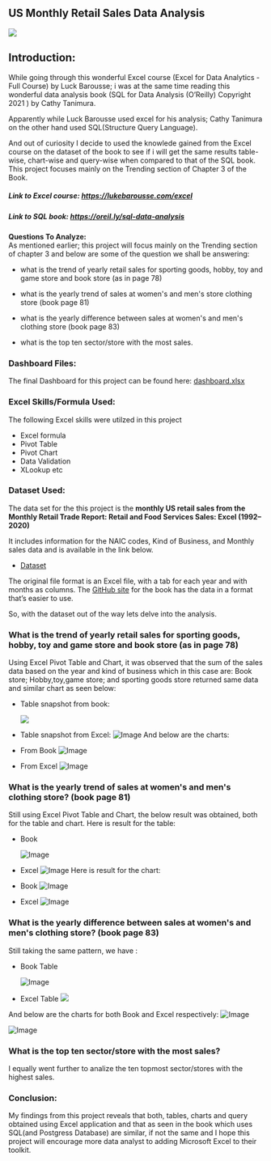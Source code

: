 
## US Monthly Retail Sales Data Analysis

<img src ="images/dashboard1.gif">


## Introduction:
 While going through this wonderful Excel course (Excel for Data Analytics - Full Course) by Luck Barousse; i was at the same time reading this  wonderful  data analysis book (SQL for Data Analysis
 (O’Reilly)  Copyright 2021 ) by Cathy Tanimura.  

 Apparently while Luck Barousse used excel for his analysis; Cathy Tanimura on the other hand used SQL(Structure  Query Language).

 And out of curiosity I decide to used the knowlede gained from the Excel course on the dataset of the book to see if i will get the same results table-wise, chart-wise and query-wise  when compared to that of the SQL book.
 This project focuses mainly on the Trending section of Chapter 3 of the Book.

##### Link to Excel course: https://lukebarousse.com/excel

##### Link to SQL book:  https://oreil.ly/sql-data-analysis

**Questions To Analyze:**  
 As mentioned earlier; this project will focus mainly on the Trending section of chapter 3 and below are some of the question we shall be answering:


- what is the trend  of yearly retail sales for sporting goods, hobby, toy and game store and book store (as in page 78)

- what is the yearly trend of sales at women's and men's store clothing store (book page 81)

- what is the yearly difference between sales at women's and men's clothing store (book page 83)

- what is the top ten sector/store with the most sales.


 

### Dashboard Files:
The final Dashboard for this project can be found here: [dashboard.xlsx](Resources/dashboard.xlsx)

### Excel Skills/Formula Used:
The following Excel skills were utilzed in this project
- Excel formula
- Pivot Table
- Pivot Chart
- Data Validation
- XLookup
etc



### Dataset Used:
The data set for the this project is the 
**monthly US retail sales from
the Monthly Retail Trade Report: Retail and Food Services Sales: Excel (1992–
2020)** 

It includes information for the NAIC codes, Kind of Business, and Monthly sales data and is available in the link below.
-  [Dataset](https://www.census.gov/retail/index.html#mrts)

 The original file format
is an Excel file, with a tab for each year and with months as columns. The [GitHub site](https://oreil.ly/LMiHw)
for the book has the data in a format that’s easier to use.

So, with the dataset out of the way lets delve into the analysis.
### What is the trend  of yearly retail sales for sporting goods, hobby, toy and game store and book store (as in page 78)
Using Excel Pivot Table and Chart, it was  observed that the sum of the sales data based on the year and kind of business which in this case are: Book store; Hobby,toy,game store; and sporting goods store returned same data and similar chart as seen below:

- Table snapshot from book:

  <img src ="images/trending_leisure_stores_table_book.png">
- Table snapshot from Excel:
  ![Image](https://raw.githubusercontent.com/ObulorN/Excel_Us_Retail_Sales_Analysis/refs/heads/main/images/trending_leisure_stores_table.png)
And below are the charts:

- From Book
  ![Image](https://raw.githubusercontent.com/ObulorN/Excel_Us_Retail_Sales_Analysis/refs/heads/main/images/trending_leisure_stores_book.png)
- From Excel
  ![Image](https://raw.githubusercontent.com/ObulorN/Excel_Us_Retail_Sales_Analysis/refs/heads/main/images/trending_leisure_stores.png)



### What is the yearly trend of sales at women's and men's  clothing store? (book page 81)
Still using Excel Pivot Table and Chart, the below result was obtained, both for the table and chart.
Here is result for the table:
  - Book

       ![Image](https://raw.githubusercontent.com/ObulorN/Excel_Us_Retail_Sales_Analysis/refs/heads/main/images/yearly_women_men_trending_book.png)
  - Excel
       ![Image](https://raw.githubusercontent.com/ObulorN/Excel_Us_Retail_Sales_Analysis/refs/heads/main/images/yearly_women_men_trending_excel.png) 
  Here is result for the chart:
  - Book
    ![Image](https://raw.githubusercontent.com/ObulorN/Excel_Us_Retail_Sales_Analysis/refs/heads/main/images/men_women_chart_book.png)
  - Excel
    ![Image](https://raw.githubusercontent.com/ObulorN/Excel_Us_Retail_Sales_Analysis/refs/heads/main/images/men_women_chart_excel.png)




### What is the yearly difference between sales at women's and men's clothing store? (book page 83)

Still taking the same pattern, we have :
- Book Table

  ![Image](https://raw.githubusercontent.com/ObulorN/Excel_Us_Retail_Sales_Analysis/refs/heads/main/images/women_men_diff_table_book.png)
- Excel Table
  ![](https://raw.githubusercontent.com/ObulorN/Excel_Us_Retail_Sales_Analysis/refs/heads/main/images/women_men_diff_table_excel.png)

And below are the charts for both Book and Excel respectively:
 ![Image](images/yearly_diff_men_women_book.png)


![Image](https://raw.githubusercontent.com/ObulorN/Excel_Us_Retail_Sales_Analysis/refs/heads/main/images/yearly_diff_men_women_excel.png)



### What is the top ten sector/store with the most sales?
 I equally went  further to  analize the ten topmost sector/stores with the highest sales.


### Conclusion:
My findings from this project reveals that both, tables, charts and query obtained using Excel application and that as seen in the book which uses SQL(and Postgress Database) are similar, if not the same and I hope this project will encourage more data analyst to adding Microsoft Excel to their toolkit.





